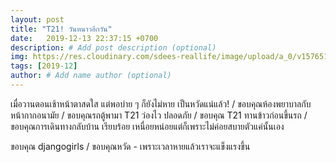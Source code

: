 ```yaml
---
layout: post
title: "T21! วันหนาวอีกวัน"
date:   2019-12-13 22:37:15 +0700
description: # Add post description (optional)
img: https://res.cloudinary.com/sdees-reallife/image/upload/a_0/v1576511291/line_1576113281065.jpg # Add image post (optional)
tags: [2019-12]
author: # Add name author (optional)
---
```

เมื่อวานตอนเช้าหน้าตาสดใส แต่พอบ่าย ๆ ก็ยังไม่หาย เป็นหวัดแน่แล้ว! / ขอบคุณห้องพยาบาลกับหน้ากากอนามัย / ขอบคุณรถตู้พามา T21 ว่องไว ปลอดภัย / ขอบคุณ T21 ทานข้าวก่อนขึ้นรถ / ขอบคุณการเดินทางกลับบ้าน เรียบร้อย เหนื่อยหน่อยแต่ก็เพราะไม่ค่อยสบายตัวแค่นั้นเอง

<i class="fa fa-child" style="color:plum"></i>

ขอบคุณ djangogirls / ขอบคุณหวัด - เพราะเวลาหายแล้วเราจะแข็งแรงขึ้น
